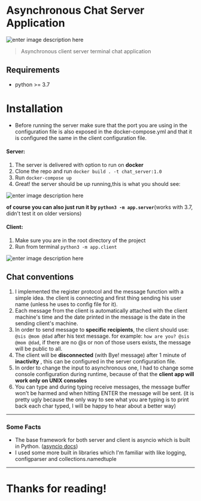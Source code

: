 # Asynchronous Chat Server Application
![enter image description here](https://img.shields.io/badge/python-3.7-blue)

> Asynchronous client server terminal chat application

Requirements
------------
*  python >= 3.7

#  Installation

 - Before running the server make sure that the port you are using in the
   configuration file is also exposed in the docker-compose.yml and that it is configured the same in the client configuration file.

#### Server:
 1. The server is delivered with option to run on **docker**
 2. Clone the repo and run `docker build . -t chat_server:1.0`
 3. Run `docker-compose up`
 4. Great! the server should be up running,this is what you should see:
 
![enter image description here](https://lh3.googleusercontent.com/P9FJneFxrmLkz2iFUf5p8YobAzYFK-BuKhfTLjMxzcCcyTjfJzo1pqZJiQR7yT796_L8JeP8YTU)

**of course you can also just run it by `python3 -m app.server`**(works with 3.7, didn't test it on older versions)
 #### Client:
 1. Make sure you are in the root directory of the project
 2. Run from terminal `python3 -m app.client`
 
![enter image description here](https://lh3.googleusercontent.com/G_W-kRzw9pg2Xa89QfNyHbJnaD_4UVrvcx2T_4jgC0BYkF67_w23xV_M15UHm13n6BN9D50OPQc)

## Chat conventions

 1. I implemented the register protocol and the message function with a simple idea. the client is connecting and first thing sending his user name (unless he uses to config file for it).
 2. Each message from the client is automatically attached with the client machine's time and the date printed in the message is the date in the sending client's machine.
 3. In order to send message to **specific recipients**, the client should use: `@sis @mom @dad` after his text message. for example: `how are you? @sis @mom @dad`, if there are no @s or non of those users exists,  the message will be public to all.
 4. The client will be **disconnected** (with Bye! message) after 1 minute of **inactivity** , this can be configured in the server configuration file.
 5. In order to change the input to asynchronous one, I had to change some console configuration during runtime, because of that the **client app will work only on UNIX consoles**  
 6. You can type and during typing receive messages, the message buffer won't be harmed and when hitting ENTER the message will be sent. (it is pretty ugly because the only way to see what you are typing is to print back each char typed, I will be happy to hear about a better way)
---
### Some Facts

 - The base framework for both server and client is asyncio which is built in Python. ([asyncio docs](https://docs.python.org/3/library/asyncio.html))
- I used some more built in libraries which I'm familiar with like logging, configparser and collections.namedtuple
 ---
 # Thanks for reading! 
